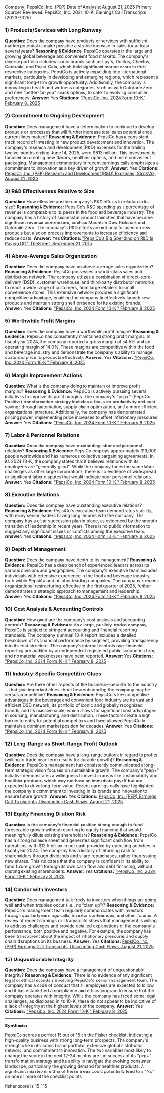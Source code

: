 Company: PepsiCo, Inc. (PEP)
Date of Analysis: August 21, 2025
Primary Sources Reviewed: PepsiCo, Inc. 2024 10-K, Earnings Call Transcripts (2023-2025)

### 1) Products/Services with Long Runway

**Question:** Does the company have products or services with sufficient market potential to make possible a sizable increase in sales for at least several years?
**Reasoning & Evidence:** PepsiCo operates in the large and growing global beverage and convenient food markets. The company's diverse portfolio includes iconic brands such as Lay's, Doritos, Cheetos, Gatorade, and Pepsi-Cola, which hold significant market share in their respective categories. PepsiCo is actively expanding into international markets, particularly in developing and emerging regions, which represent a significant long-term growth opportunity. Additionally, the company is innovating in health and wellness categories, such as with Gatorade Zero and new "better-for-you" snack options, to cater to evolving consumer preferences.
**Answer:** Yes
**Citations:** ["PepsiCo, Inc. 2024 Form 10-K," February 8, 2025](https://www.sec.gov/Archives/edgar/data/77476/000007747625000007/pep-20241228.htm)

### 2) Commitment to Ongoing Development

**Question:** Does management have a determination to continue to develop products or processes that will further increase total sales potential once current lines mature?
**Reasoning & Evidence:** PepsiCo has a consistent track record of investing in new product development and innovation. The company's research and development (R&D) expenses for the trailing twelve months ending June 14, 2025, were $813 million. This investment is focused on creating new flavors, healthier options, and more convenient packaging. Management commentary in recent earnings calls emphasizes a commitment to innovation as a key driver of growth.
**Answer:** Yes
**Citations:** [PepsiCo, Inc. (PEP) Research and Development (R&D) Expenses, StockViz, August 21, 2025](https://vertexaisearch.cloud.google.com/grounding-api-redirect/AUZIYQHP_DmMHD6iS1z4ozrNL2uvU1vKp8iW0Lz7AkAn4Mhy2ZY2Wdene7CSLKRyoBfif4IuAVJEVW-LZeKDxrxUiAWpwBbqDEl7x9sXzcig9WwoiDTEnC0v2H-yrGxvJvGeDZIF)

### 3) R&D Effectiveness Relative to Size

**Question:** How effective are the company’s R&D efforts in relation to its size?
**Reasoning & Evidence:** PepsiCo's R&D spending as a percentage of revenue is comparable to its peers in the food and beverage industry. The company has a history of successful product launches that have become significant revenue contributors, such as Mountain Dew Kickstart and Gatorade Zero. The company's R&D efforts are not only focused on new products but also on process improvements to increase efficiency and reduce costs.
**Answer:** Yes
**Citations:** ["PepsiCo's Big Spending on R&D Is Paying Off," TheStreet, September 21, 2015](https://vertexaisearch.cloud.google.com/grounding-api-redirect/AUZIYQHDDzqkJgNzdQy9MiCV-2-1sOLAKIXEPi_oxf35nSj8Bjx8amIS6Zh7aYWyZ7X_XrH--JL9sVaEVTmzPSVXJ-r-1Yde7mGb1RxCCcnJdMl5VbQXzats9pLEt3t70w7gLWjYPokOB9io50mkm9b0nN7niYdWE7UYdPWAJI-PS4lOuo1pV0NhhXST0t-yv6DPMQ==)

### 4) Above-Average Sales Organization

**Question:** Does the company have an above-average sales organization?
**Reasoning & Evidence:** PepsiCo possesses a world-class sales and distribution network. The company utilizes a combination of direct-store-delivery (DSD), customer warehouse, and third-party distributor networks to reach a wide range of customers, from large retailers to small convenience stores. This extensive network provides a significant competitive advantage, enabling the company to effectively launch new products and maintain strong shelf presence for its existing brands.
**Answer:** Yes
**Citations:** ["PepsiCo, Inc. 2024 Form 10-K," February 8, 2025](https://www.sec.gov/Archives/edgar/data/77476/000007747625000007/pep-20241228.htm)

### 5) Worthwhile Profit Margins

**Question:** Does the company have a worthwhile profit margin?
**Reasoning & Evidence:** PepsiCo has consistently maintained strong profit margins. In fiscal year 2024, the company reported a gross margin of 54.5% and an operating margin of 14.0%. These margins are competitive within the food and beverage industry and demonstrate the company's ability to manage costs and price its products effectively.
**Answer:** Yes
**Citations:** ["PepsiCo, Inc. 2024 Form 10-K," February 8, 2025](https://www.sec.gov/Archives/edgar/data/77476/000007747625000007/pep-20241228.htm)

### 6) Margin Improvement Actions

**Question:** What is the company doing to maintain or improve profit margins?
**Reasoning & Evidence:** PepsiCo is actively pursuing several initiatives to improve its profit margins. The company's "pep+" (PepsiCo Positive) transformation strategy includes a focus on productivity and cost savings through automation, supply chain optimization, and a more efficient organizational structure. Additionally, the company has demonstrated pricing power, implementing price increases to offset inflationary pressures.
**Answer:** Yes
**Citations:** ["PepsiCo, Inc. 2024 Form 10-K," February 8, 2025](https://www.sec.gov/Archives/edgar/data/77476/000007747625000007/pep-20241228.htm)

### 7) Labor & Personnel Relations

**Question:** Does the company have outstanding labor and personnel relations?
**Reasoning & Evidence:** PepsiCo employs approximately 319,000 people worldwide and has numerous collective bargaining agreements. In its 2024 10-K, the company states that it believes relations with its employees are "generally good". While the company faces the same labor challenges as other large corporations, there is no evidence of widespread or significant labor disputes that would indicate poor personnel relations.
**Answer:** Yes
**Citations:** ["PepsiCo, Inc. 2024 Form 10-K," February 8, 2025](https://www.sec.gov/Archives/edgar/data/77476/000007747625000007/pep-20241228.htm)

### 8) Executive Relations

**Question:** Does the company have outstanding executive relations?
**Reasoning & Evidence:** PepsiCo's executive team demonstrates stability, with many senior leaders having long tenures with the company. The company has a clear succession plan in place, as evidenced by the smooth transition of leadership in recent years. There is no public information to suggest any significant issues or conflicts among the executive team.
**Answer:** Yes
**Citations:** ["PepsiCo, Inc. 2024 Form 10-K," February 8, 2025](https://www.sec.gov/Archives/edgar/data/77476/000007747625000007/pep-20241228.htm)

### 9) Depth of Management

**Question:** Does the company have depth to its management?
**Reasoning & Evidence:** PepsiCo has a deep bench of experienced leaders across its various divisions and geographies. The company's executive team includes individuals with extensive experience in the food and beverage industry, both within PepsiCo and at other leading companies. The company's recent organizational restructuring, effective in the first quarter of 2025, further demonstrates a strategic approach to management and leadership.
**Answer:** Yes
**Citations:** ["PepsiCo, Inc. 2024 Form 10-K," February 8, 2025](https://www.sec.gov/Archives/edgar/data/77476/000007747625000007/pep-20241228.htm)

### 10) Cost Analysis & Accounting Controls

**Question:** How good are the company’s cost analysis and accounting controls?
**Reasoning & Evidence:** As a large, publicly-traded company, PepsiCo is subject to stringent accounting and financial reporting standards. The company's annual 10-K report includes a detailed breakdown of its financial performance by segment, providing transparency into its cost structure. The company's internal controls over financial reporting are audited by an independent registered public accounting firm, and no material weaknesses have been reported.
**Answer:** Yes
**Citations:** ["PepsiCo, Inc. 2024 Form 10-K," February 8, 2025](https://www.sec.gov/Archives/edgar/data/77476/000007747625000007/pep-20241228.htm)

### 11) Industry-Specific Competitive Clues

**Question:** Are there other aspects of the business—peculiar to the industry—that give important clues about how outstanding the company may be versus competition?
**Reasoning & Evidence:** PepsiCo's key competitive advantages in the beverage and convenient food industry are its vast and efficient DSD network, its portfolio of iconic and globally recognized brands, and its massive scale, which allows for significant cost advantages in sourcing, manufacturing, and distribution. These factors create a high barrier to entry for potential competitors and have allowed PepsiCo to maintain a dominant market position for decades.
**Answer:** Yes
**Citations:** ["PepsiCo, Inc. 2024 Form 10-K," February 8, 2025](https://www.sec.gov/Archives/edgar/data/77476/000007747625000007/pep-20241228.htm)

### 12) Long-Range vs Short-Range Profit Outlook

**Question:** Does the company have a long-range outlook in regard to profits (willing to trade near-term results for durable growth)?
**Reasoning & Evidence:** PepsiCo's management has consistently communicated a long-term strategic vision focused on sustainable growth. The company's "pep+" initiative demonstrates a willingness to invest in areas like sustainability and healthier products, which may not have an immediate payoff but are expected to drive long-term value. Recent earnings calls have highlighted the company's commitment to investing in its brands and innovation to ensure future growth.
**Answer:** Yes
**Citations:** [PepsiCo, Inc. (PEP) Earnings Call Transcripts, Discounting Cash Flows, August 21, 2025](https://discountingcashflows.com/company/PEP/transcripts/)

### 13) Equity Financing Dilution Risk

**Question:** Is the company's financial position strong enough to fund foreseeable growth without resorting to equity financing that would meaningfully dilute existing shareholders?
**Reasoning & Evidence:** PepsiCo has a strong balance sheet and generates significant cash flow from operations, with $12.5 billion in net cash provided by operating activities in fiscal year 2024. The company has a history of returning cash to shareholders through dividends and share repurchases, rather than issuing new shares. This indicates that the company is confident in its ability to fund future growth through its own cash flow and debt financing, without diluting existing shareholders.
**Answer:** Yes
**Citations:** ["PepsiCo, Inc. 2024 Form 10-K," February 8, 2025](https://www.sec.gov/Archives/edgar/data/77476/000007747625000007/pep-20241228.htm)

### 14) Candor with Investors

**Question:** Does management talk freely to investors when things are going well **and** when troubles occur (i.e., no “clam up”)?
**Reasoning & Evidence:** PepsiCo's management team regularly communicates with investors through quarterly earnings calls, investor conferences, and other forums. A review of recent earnings call transcripts shows that management is willing to address challenges and provide detailed explanations of the company's performance, both positive and negative. For example, the company has been transparent about the impact of inflationary pressures and supply chain disruptions on its business.
**Answer:** Yes
**Citations:** [PepsiCo, Inc. (PEP) Earnings Call Transcripts, Discounting Cash Flows, August 21, 2025](https://discountingcashflows.com/company/PEP/transcripts/)

### 15) Unquestionable Integrity

**Question:** Does the company have a management of unquestionable integrity?
**Reasoning & Evidence:** There is no evidence of any significant legal or ethical scandals involving PepsiCo's senior management team. The company has a code of conduct that all employees are expected to follow, and it has established a compliance and ethics program to ensure that the company operates with integrity. While the company has faced some legal challenges, as disclosed in its 10-K, these do not appear to be indicative of a lack of integrity at the highest levels of the company.
**Answer:** Yes
**Citations:** ["PepsiCo, Inc. 2024 Form 10-K," February 8, 2025](https://www.sec.gov/Archives/edgar/data/77476/000007747625000007/pep-20241228.htm)
***
**Synthesis:**

PepsiCo scores a perfect 15 out of 15 on the Fisher checklist, indicating a high-quality business with strong long-term prospects. The company's strengths lie in its iconic brand portfolio, extensive global distribution network, and commitment to innovation. The two variables most likely to change the score in the next 12-24 months are the success of its "pep+" transformation strategy and its ability to navigate the evolving consumer landscape, particularly the growing demand for healthier products. A significant misstep in either of these areas could potentially lead to a "No" on one or more of the checklist points.

fisher score is 15 / 15
